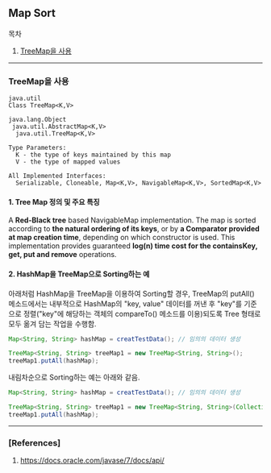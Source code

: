 ## Map Sort

목차

1. [TreeMap을 사용](#treeMap을사용)

* * *

### TreeMap을 사용

```
java.util
Class TreeMap<K,V>

java.lang.Object
 java.util.AbstractMap<K,V>
  java.util.TreeMap<K,V>

Type Parameters:
  K - the type of keys maintained by this map
  V - the type of mapped values

All Implemented Interfaces:
  Serializable, Cloneable, Map<K,V>, NavigableMap<K,V>, SortedMap<K,V>
```

#### 1. Tree Map 정의 및 주요 특징

A **Red-Black tree** based NavigableMap implementation. The map is sorted according to **the natural ordering of its keys**, or by **a Comparator provided at map creation time**, depending on which constructor is used.
This implementation provides guaranteed **log(n) time cost for the containsKey, get, put and remove** operations.

#### 2. HashMap을 TreeMap으로 Sorting하는 예

아래처럼 HashMap을 TreeMap을 이용하여 Sorting할 경우, TreeMap의 putAll() 메소드에서는 내부적으로 HashMap의 "key, value" 데이터를 꺼낸 후 "key"를 기준으로 정렬("key"에 해당하는 객체의 compareTo() 메소드를 이용)되도록 Tree 형태로 모두 옮겨 담는 작업을 수행함.  

```java
Map<String, String> hashMap = creatTestData(); // 임의의 데이터 생성

TreeMap<String, String> treeMap1 = new TreeMap<String, String>();
treeMap1.putAll(hashMap);
```

내림차순으로 Sorting하는 예는 아래와 같음.

```java
Map<String, String> hashMap = creatTestData(); // 임의의 데이터 생성

TreeMap<String, String> treeMap1 = new TreeMap<String, String>(Collections.reverseOrder());
treeMap1.putAll(hashMap);
```

***

### [References]
1. <https://docs.oracle.com/javase/7/docs/api/>
